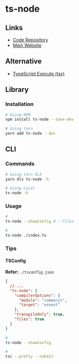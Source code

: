# ts-node

## Links

- [Code Repository](https://github.com/TypeStrong/ts-node)
- [Main Website](https://typestrong.org/ts-node/)

## Alternative

- [TypeScript Execute (tsx)](/tsx.md)

## Library

### Installation

```sh
# Using NPM
npm install ts-node --save-dev

# Using Yarn
yarn add ts-node --dev
```

## CLI

### Commands

```sh
# Using Yarn DLX
yarn dlx ts-node -h

# Using Local
ts-node -h
```

### Usage

```sh
#
ts-node --showConfig # --files

#
ts-node ./index.ts
```

### Tips

#### TSConfig

**Refer:** `./tsconfig.json`

```json
{
  // ...
  "ts-node": {
    "compilerOptions": {
      "module": "commonjs",
      "target": "esnext"
    },
    "transpileOnly": true,
    "files": true
  }
}
```

```sh
#
ts-node --showConfig

#
tsc --pretty --noEmit
```
